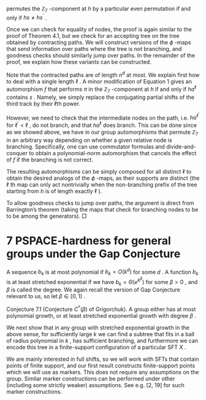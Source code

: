permutes the $\mathbb { Z } _ { 7 }$ -component at $h$ by a particular even permutation if and only if $h s \neq h s ^ { \prime }$ .  

Once we can check for equality of nodes, the proof is again similar to the proof of Theorem 4.1, but we check for an accepting tree on the tree obtained by contracting paths. We will construct versions of the $\phi$ -maps that send information over paths where the tree is not branching, and goodness checks should similarly jump over paths. In the remainder of the proof, we explain how these variants can be constructed.  

Note that the contracted paths are of length $n ^ { d }$ at most. We explain first how to deal with a single length $\ell$ . A minor modification of Equation 1 gives an automorphism $f$ that performs $\pi$ in the $\mathbb { Z } _ { 7 }$ -component at $h$ if and only if $h a ^ { \ell }$ contains $s$ . Namely, we simply replace the conjugating partial shifts of the third track by their ℓth power.  

However, we need to check that the intermediate nodes on the path, i.e. $h a ^ { \ell ^ { \prime } }$ for ${ \ell ^ { \prime } < \ell }$ , do not branch, and that $h a ^ { \ell }$ does branch. This can be done since as we showed above, we have in our group automorphisms that permute $\mathbb { Z } _ { 7 }$ in an arbitrary way depending on whether a given relative node is branching. Specifically, one can use commutator formulas and divide-and-conquer to obtain a polynomial-norm automorphism that cancels the effect of $f$ if the branching is not correct.  

The resulting automorphisms can be simply composed for all distinct $\ell$ to obtain the desired analogs of the $\phi$ -maps, as their supports are distinct (the $\ell$ th map can only act nontrivially when the non-branching prefix of the tree starting from $h$ is of length exactly $\ell$ ).  

To allow goodness checks to jump over paths, the argument is direct from Barrington’s theorem (taking the maps that check for branching nodes to be to be among the generators). □  

# 7 PSPACE-hardness for general groups under the Gap Conjecture  

A sequence $b _ { k }$ is at most polynomial if $b _ { k } = O ( k ^ { d } )$ for some $d$ . A function $b _ { k }$ is at least stretched exponential if we have $b _ { k } = \Theta ( e ^ { k ^ { \beta } } )$ for some $\beta > 0$ , and $\beta$ is called the degree. We again recall the version of Gap Conjecture relevant to us, so let $\beta \in [ 0 , 1 )$ .  

Conjecture 7.1 (Conjecture $C ^ { * } ( \beta )$ of Grigorchuk). A group either has at most polynomial growth, or at least stretched exponential growth with degree $\beta$ .  

We next show that in any group with stretched exponential growth in the above sense, for sufficiently large $k$ we can find a subtree that fits in a ball of radius polynomial in $k$ , has sufficient branching, and furthermore we can encode this tree in a finite-support configuration of a particular SFT $X$ .  

We are mainly interested in full shifts, so we will work with SFTs that contain points of finite support, and our first result constructs finite-support points which we will use as markers. This does not require any assumptions on the group. Similar marker constructions can be performed under other (including some strictly weaker) assumptions. See e.g. [2, 19] for such marker constructions.  